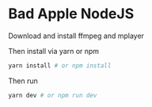 # Bad Apple NodeJS

Download and install ffmpeg and mplayer

Then install via yarn or npm

```bash
yarn install # or npm install
```

Then run

```bash
yarn dev # or npm run dev
```
